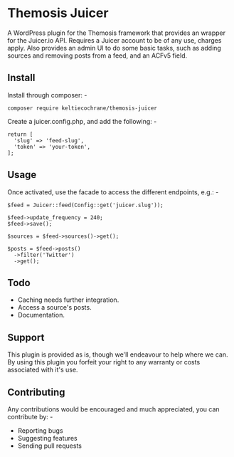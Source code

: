 Themosis Juicer
===============

A WordPress plugin for the Themosis framework that provides an wrapper for the
Juicer.io API. Requires a Juicer account to be of any use, charges apply. Also
provides an admin UI to do some basic tasks, such as adding sources and removing
posts from a feed, and an ACFv5 field.

Install
-------
Install through composer: -

`composer require keltiecochrane/themosis-juicer`

Create a juicer.config.php, and add the following: -

```
return [
  'slug' => 'feed-slug',
  'token' => 'your-token',
];
```

Usage
-----
Once activated, use the facade to access the different endpoints, e.g.: -

```
$feed = Juicer::feed(Config::get('juicer.slug'));

$feed->update_frequency = 240;
$feed->save();

$sources = $feed->sources()->get();

$posts = $feed->posts()
  ->filter('Twitter')
  ->get();
```

Todo
----
* Caching needs further integration.
* Access a source's posts.
* Documentation.


Support
-------
This plugin is provided as is, though we'll endeavour to help where we can. By
using this plugin you forfeit your right to any warranty or costs associated with
it's use.

Contributing
------------
Any contributions would be encouraged and much appreciated, you can contribute by: -

* Reporting bugs
* Suggesting features
* Sending pull requests
